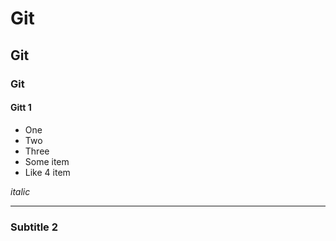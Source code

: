 # Git
## Git
### Git
#### Gitt 1

* One
* Two
* Three
* Some item
* Like 4 item

_italic_

---

### Subtitle 2
